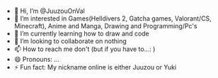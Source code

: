 - 👋 Hi, I’m @JuuzouOnVal
- 👀 I’m interested in Games(Helldivers 2, Gatcha games, Valorant/CS, Minecraft), Anime and Manga, Drawing and Programming/Pc's
- 🌱 I’m currently learning how to draw and code
- 💞️ I’m looking to collaborate on nothing
- 📫 How to reach me don't (but if you have to...: )
- 😄 Pronouns: ...
- ⚡ Fun fact: My nickname online is either Juuzou or Yuki

<!---
JuuzouOnVal/JuuzouOnVal is a ✨ special ✨ repository because its `README.md` (this file) appears on your GitHub profile.
You can click the Preview link to take a look at your changes.
--->
